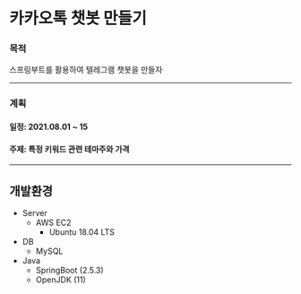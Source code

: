# 카카오톡 챗봇 만들기

### 목적

스프링부트를 활용하여 텔레그램 챗봇을 만들자

---

### 계획

#### 일정: 2021.08.01 ~ 15

#### 주제: 특정 키워드 관련 테마주와 가격

----

## 개발환경

- Server
  - AWS EC2
    - Ubuntu 18.04 LTS
- DB
  - MySQL
- Java
  - SpringBoot (2.5.3)
  - OpenJDK (11)





